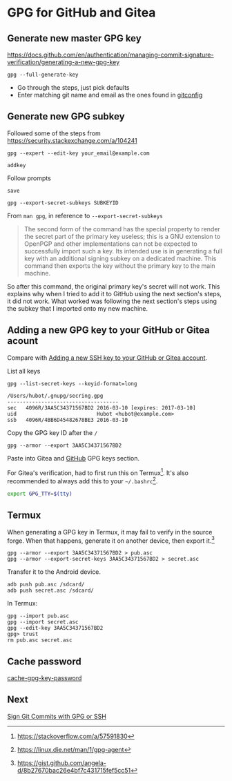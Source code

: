 # GPG for GitHub and Gitea
## Generate new master GPG key
https://docs.github.com/en/authentication/managing-commit-signature-verification/generating-a-new-gpg-key

```shell
gpg --full-generate-key
```
- Go through the steps, just pick defaults
- Enter matching git name and email as the ones found in [gitconfig](git-config-scope.md)

## Generate new GPG subkey

Followed some of the steps from https://security.stackexchange.com/a/104241
```
gpg --expert --edit-key your_email@example.com
```

```
addkey
```

Follow prompts

```
save
```

```
gpg --export-secret-subkeys SUBKEYID
```

From `man gpg`, in reference to `--export-secret-subkeys`
> The second form of the command has the special property to render the secret part of the primary key useless; this is a GNU extension to OpenPGP and other implementations can not be expected to successfully import such a key.  Its intended use is in generating a full key with an additional signing subkey on a dedicated machine.  This command then exports the key without the primary key to the main machine.

So after this command, the original primary key's secret will not work. This explains why when I tried to add it to GitHub using the next section's steps, it did not work. What worked was following the next section's steps using the subkey that I imported onto my new machine.

## Adding a new GPG key to your GitHub or Gitea acount
Compare with [Adding a new SSH key to your GitHub or Gitea account](ssh-for-github-and-gitea.md#Adding%20a%20new%20SSH%20key%20to%20your%20GitHub%20or%20Gitea%20account).

List all keys
```shell
gpg --list-secret-keys --keyid-format=long
```

```shell
/Users/hubot/.gnupg/secring.gpg
------------------------------------
sec   4096R/3AA5C34371567BD2 2016-03-10 [expires: 2017-03-10]
uid                          Hubot <hubot@example.com>
ssb   4096R/4BB6D45482678BE3 2016-03-10
```

Copy the GPG key ID after the `/`
```shell
gpg --armor --export 3AA5C34371567BD2
```

Paste into Gitea and [GitHub](https://github.com/settings/keys) GPG keys section.

For Gitea's verification, had to first run this on Termux[^1].
It's also recommended to always add this to your `~/.bashrc`[^2].
```bash
export GPG_TTY=$(tty)
```


## Termux
When generating a GPG key in Termux, it may fail to verify in the source forge. When that happens, generate it on another device, then export it.[^3]
```shell
gpg --armor --export 3AA5C34371567BD2 > pub.asc
gpg --armor --export-secret-keys 3AA5C34371567BD2 > secret.asc
```

Transfer it to the Android device.
```
adb push pub.asc /sdcard/
adb push secret.asc /sdcard/
```

In Termux:
```shell
gpg --import pub.asc
gpg --import secret.asc
gpg --edit-key 3AA5C34371567BD2
gpg> trust
rm pub.asc secret.asc
```

## Cache password
[cache-gpg-key-password](cache-gpg-key-password.md)

## Next
[Sign Git Commits with GPG or SSH](sign-git-commits-with-gpg-or-ssh.md#Sign%20Git%20Commits%20with%20GPG%20or%20SSH)

[^1]: https://stackoverflow.com/a/57591830
[^2]: https://linux.die.net/man/1/gpg-agent
[^3]: https://gist.github.com/angela-d/8b27670bac26e4bf7c431715fef5cc51
